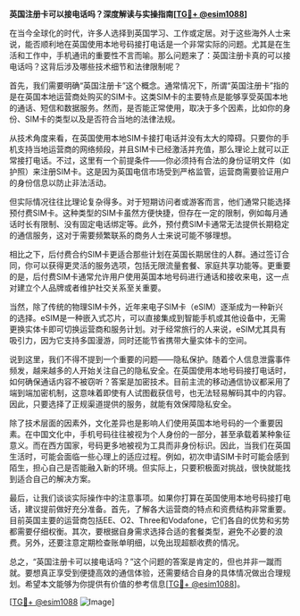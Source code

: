 **英国注册卡可以接电话吗？深度解读与实操指南[[TG💪+ @esim1088](https://t.me/s/esim1088)]**

在当今全球化的时代，许多人选择到英国学习、工作或定居。对于这些海外人士来说，能否顺利地在英国使用本地号码接打电话是一个非常实际的问题。尤其是在生活和工作中，手机通讯的重要性不言而喻。那么问题来了：英国注册卡真的可以接电话吗？这背后涉及哪些技术细节和法律限制呢？

首先，我们需要明确“英国注册卡”这个概念。通常情况下，所谓“英国注册卡”指的是在英国本地运营商处购买的SIM卡。这类SIM卡的主要特点是能够享受英国本地的通话、短信和数据服务。然而，是否能正常使用，取决于多个因素，比如你的身份、SIM卡的类型以及是否符合当地的法律法规。

从技术角度来看，在英国使用本地SIM卡接打电话并没有太大的障碍。只要你的手机支持当地运营商的网络频段，并且SIM卡已经激活并充值，那么理论上就可以正常接打电话。不过，这里有一个前提条件——你必须持有合法的身份证明文件（如护照）来注册SIM卡。这是因为英国电信市场受到严格监管，运营商需要验证用户的身份信息以防止非法活动。

但实际情况往往比理论复杂得多。对于短期访问者或游客而言，他们通常只能选择预付费SIM卡。这种类型的SIM卡虽然方便快捷，但存在一定的限制，例如每月通话时长有限制、没有固定电话绑定等。此外，预付费SIM卡通常无法提供长期稳定的通信服务，这对于需要频繁联系的商务人士来说可能不够理想。

相比之下，后付费合约SIM卡更适合那些计划在英国长期居住的人群。通过签订合同，你可以获得更灵活的服务选项，包括无限流量套餐、家庭共享功能等。更重要的是，后付费SIM卡通常允许用户使用英国本地号码进行通话和接收来电，这一点对建立个人品牌或者维护社交关系至关重要。

当然，除了传统的物理SIM卡外，近年来电子SIM卡（eSIM）逐渐成为一种新兴的选择。eSIM是一种嵌入式芯片，可以直接集成到智能手机或其他设备中，无需更换实体卡即可切换运营商和服务计划。对于经常旅行的人来说，eSIM尤其具有吸引力，因为它支持多国漫游，同时还能节省携带大量实体卡的空间。

说到这里，我们不得不提到一个重要的问题——隐私保护。随着个人信息泄露事件频发，越来越多的人开始关注自己的隐私安全。在英国使用本地号码接打电话时，如何确保通话内容不被窃听？答案是加密技术。目前主流的移动通信协议都采用了端到端加密机制，这意味着即使有人试图截获信号，也无法轻易解码其中的内容。因此，只要选择了正规渠道提供的服务，就能有效保障隐私安全。

除了技术层面的因素外，文化差异也是影响人们使用英国本地号码的一个重要因素。在中国文化中，手机号码往往被视为个人身份的一部分，甚至承载着某种象征意义。而在西方国家，号码更多地被视为工具而非身份标识。因此，当我们在英国生活时，可能会面临一些心理上的适应过程。例如，初次申请SIM卡时可能会感到陌生，担心自己是否能融入新的环境。但实际上，只要积极面对挑战，很快就能找到适合自己的解决方案。

最后，让我们谈谈实际操作中的注意事项。如果你打算在英国使用本地号码接打电话，建议提前做好充分准备。首先，了解各大运营商的特点和资费结构非常重要。目前英国主要的运营商包括EE、O2、Three和Vodafone，它们各自的优势和劣势都需要仔细权衡。其次，要根据自身需求选择合适的套餐类型，避免不必要的浪费。另外，还要注意定期检查账单明细，以免出现超额收费的情况。

总之，“英国注册卡可以接电话吗？”这个问题的答案是肯定的，但也并非一蹴而就。要想真正享受到便捷高效的通信体验，还需要结合自身的具体情况做出合理规划。希望本文能够为你提供有价值的参考信息[[TG💪+ @esim1088](https://t.me/s/esim1088)]。

[[TG💪+ @esim1088](https://t.me/s/esim1088) ![Image](https://i.postimg.cc/4NQfJmqS/Snipaste-2025-05-13-00-14-12.png)]